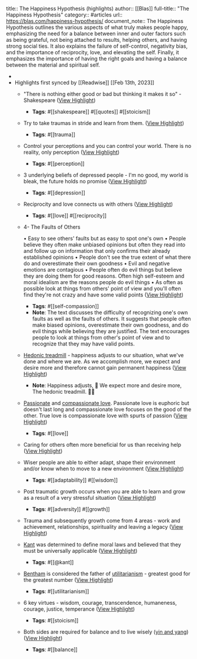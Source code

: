 title:: The Happiness Hypothesis (highlights)
author:: [[Blas]]
full-title:: "The Happiness Hypothesis"
category:: #articles
url:: https://blas.com/happiness-hypothesis/
document_note:: The Happiness Hypothesis outlines the various aspects of what truly makes people happy, emphasizing the need for a balance between inner and outer factors such as being grateful, not being attached to results, helping others, and having strong social ties. It also explains the failure of self-control, negativity bias, and the importance of reciprocity, love, and elevating the self. Finally, it emphasizes the importance of having the right goals and having a balance between the material and spiritual self.

-
- Highlights first synced by [[Readwise]] [[Feb 13th, 2023]]
	- "There is nothing either good or bad but thinking it makes it so" - Shakespeare ([View Highlight](https://read.readwise.io/read/01gs4hk4wbw18vrts8xsnc9vm7))
		- **Tags**: #[[shakespeare]] #[[quotes]] #[[stoicism]]
	- Try to take traumas in stride and learn from them. ([View Highlight](https://read.readwise.io/read/01gs4hm576xcqz36jc3y8vgg4d))
		- **Tags**: #[[trauma]]
	- Control your perceptions and you can control your world. There is no reality, only perception ([View Highlight](https://read.readwise.io/read/01gs4hmpprf7cfhrjyazme573y))
		- **Tags**: #[[perception]]
	- 3 underlying beliefs of depressed people - I'm no good, my world is bleak, the future holds no promise ([View Highlight](https://read.readwise.io/read/01gs4hngsh3bx1cyx87pjpnfpj))
		- **Tags**: #[[depression]]
	- Reciprocity and love connects us with others ([View Highlight](https://read.readwise.io/read/01gs4hnzg2r31sv30rxyep1km0))
		- **Tags**: #[[love]] #[[reciprocity]]
	- 4- The Faults of Others
	  
	  •   Easy to see others' faults but as easy to spot one's own
	  •   People believe they often make unbiased opinions but often they read into and follow up on information that only confirms their already established opinions
	  •   People don't see the true extent of what there do and overestimate their own goodness
	  •   Evil and negative emotions are contagious
	  •   People often do evil things but believe they are doing them for good reasons. Often high self-esteem and moral idealism are the reasons people do evil things
	  •   As often as possible look at things from others' point of view and you'll often find they're not crazy and have some valid points ([View Highlight](https://read.readwise.io/read/01gs4hrwss6thbh7176cbmc5rr))
		- **Tags**: #[[self-compassion]]
		- **Note**: The text discusses the difficulty of recognizing one's own faults as well as the faults of others. It suggests that people often make biased opinions, overestimate their own goodness, and do evil things while believing they are justified. The text encourages people to look at things from other's point of view and to recognize that they may have valid points.
	- [Hedonic treadmill](http://en.wikipedia.org/wiki/Hedonic_treadmill) - happiness adjusts to our situation, what we've done and where we are. As we accomplish more, we expect and desire more and therefore cannot gain permanent happiness ([View Highlight](https://read.readwise.io/read/01gs4htf2nxqd7b180q57eyddb))
		- **Note**: Happiness adjusts, 🤗
		  We expect more and desire more,
		  The hedonic treadmill. 🏃‍♀️
	- [Passionate](http://www.psychologytoday.com/blog/fulfillment-any-age/201212/what-is-the-passion-in-passionate-love) and [compassionate love](http://en.wikipedia.org/wiki/Compassionate_love). Passionate love is euphoric but doesn't last long and compassionate love focuses on the good of the other. True love is compassionate love with spurts of passion ([View Highlight](https://read.readwise.io/read/01gs4jj0ybbqf8y5n0e2dayc6g))
		- **Tags**: #[[love]]
	- Caring for others often more beneficial for us than receiving help ([View Highlight](https://read.readwise.io/read/01gs4jje87rqm100ce60qmf953))
	- Wiser people are able to either adapt, shape their environment and/or know when to move to a new environment ([View Highlight](https://read.readwise.io/read/01gs4jjnky7qqgpyeh4c4p349b))
		- **Tags**: #[[adaptability]] #[[wisdom]]
	- Post traumatic growth occurs when you are able to learn and grow as a result of a very stressful situation ([View Highlight](https://read.readwise.io/read/01gs4jkgaw2wfrfnftz64465vf))
		- **Tags**: #[[adversity]] #[[growth]]
	- Trauma and subsequently growth come from 4 areas - work and achievement, relationships, spirituality and leaving a legacy ([View Highlight](https://read.readwise.io/read/01gs4jm5nbqypn3cn3yvbq3m28))
	- [Kant](http://en.wikipedia.org/wiki/Immanuel_Kant) was determined to define moral laws and believed that they must be universally applicable ([View Highlight](https://read.readwise.io/read/01gs4jmhmmrw22nhvcy7362g62))
		- **Tags**: #[[@kant]]
	- [Bentham](http://en.wikipedia.org/wiki/Jeremy_Bentham) is considered the father of [utilitarianism](http://en.wikipedia.org/wiki/Utilitarianism) - greatest good for the greatest number ([View Highlight](https://read.readwise.io/read/01gs4jmwa7pvdv5zf225f21067))
		- **Tags**: #[[utilitarianism]]
	- 6 key virtues - wisdom, courage, transcendence, humaneness, courage, justice, temperance ([View Highlight](https://read.readwise.io/read/01gs4jn94cx6vsqjdmt7wjzx90))
		- **Tags**: #[[stoicism]]
	- Both sides are required for balance and to live wisely ([yin and yang](http://en.wikipedia.org/wiki/Yin_and_yang)) ([View Highlight](https://read.readwise.io/read/01gs4jpgy9b99qg8wsyhj2tgk8))
		- **Tags**: #[[balance]]